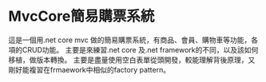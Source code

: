 # MvcCore簡易購票系統
這是一個用.net core mvc 做的簡易購票系統，有商品、會員、購物車等功能，各項的CRUD功能。
主要是來練習.net core 及.net framework的不同，以及該如何移植，做版本轉換。
主要是盡量使用空白表單從頭開發，較能理解背後原理，又剛好能複習在frmaework中相似的factory pattern。
